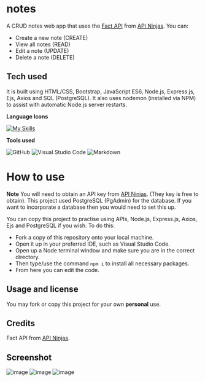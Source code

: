 # notes
A CRUD notes web app that uses the [Fact API](https://api-ninjas.com/api/jokes) from [API Ninjas](https://api-ninjas.com/). 
You can:
- Create a new note (CREATE)
- View all notes (READ)
- Edit a note (UPDATE)
- Delete a note (DELETE)

## Tech used

It is built using HTML/CSS, Bootstrap, JavaScript ES6, Node.js, Express.js, Ejs, Axios and SQL (PostgreSQL).
It also uses nodemon (installed via NPM) to assist with automatic Node.js server restarts.

**Language Icons**

[![My Skills](https://skillicons.dev/icons?i=html,css,bootstrap,js,nodejs,express,postgresql,git&perline=9)](https://skillicons.dev)

**Tools used**

![GitHub](https://camo.githubusercontent.com/cca71357fe98ec5f8cd6ebab9044ad2901f4b64ebda379ac81608ed9f1caa1a0/68747470733a2f2f696d672e736869656c64732e696f2f7374617469632f76313f7374796c653d666f722d7468652d6261646765266d6573736167653d47697448756226636f6c6f723d313831373137266c6f676f3d476974487562266c6f676f436f6c6f723d464646464646266c6162656c3d) ![Visual Studio Code](https://img.shields.io/badge/Visual%20Studio%20Code-0078d7.svg?style=for-the-badge&logo=visual-studio-code&logoColor=white) ![Markdown](https://img.shields.io/badge/markdown-%23000000.svg?style=for-the-badge&logo=markdown&logoColor=white)

# How to use

**Note** 
You will need to obtain an API key from [API Ninjas](https://api-ninjas.com/). (They key is free to obtain).
This project used PostgreSQL (PgAdmin) for the database. If you want to incorporate a database then you would need to set this up.


You can copy this project to practise using APIs, Node.js, Express.js, Axios, Ejs and PostgreSQL if you wish. To do this:
- Fork a copy of this repository onto your local machine.
- Open it up in your preferred IDE, such as Visual Studio Code.
- Open up a Node terminal window and make sure you are in the correct directory.
- Then type/use the command `npm i` to install all necessary packages.
- From here you can edit the code.

## Usage and license

You may fork or copy this project for your own **personal** use.

## Credits

Fact API from [API Ninjas](https://api-ninjas.com/api/jokes).

## Screenshot
![image](https://github.com/Rclarkeweb/notes-app/assets/108008511/113e33b0-472a-4c59-bcb2-9211484c738f)
![image](https://github.com/Rclarkeweb/notes-app/assets/108008511/4f325e0a-93b6-4f31-b8d7-9d12ef845f3f)
![image](https://github.com/Rclarkeweb/notes-app/assets/108008511/008484a1-9b0f-4269-a236-26b16914b1af)


